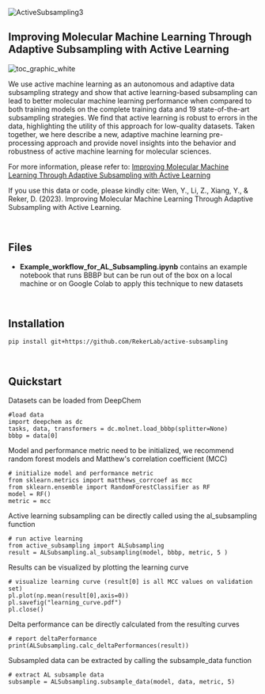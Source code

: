 
![ActiveSubsampling3](https://user-images.githubusercontent.com/127516906/229308666-bfce275d-7e73-410f-901e-7ec408a3cf07.png)



## Improving Molecular Machine Learning Through Adaptive Subsampling with Active Learning

![toc_graphic_white](https://user-images.githubusercontent.com/56095399/227727724-404e2bfb-fcd4-497d-bc77-3acff026ff2b.png)

We use active machine learning as an autonomous and adaptive data subsampling strategy and show that active learning-based subsampling can lead to better molecular machine learning performance when compared to both training models on the complete training data and 19 state-of-the-art subsampling strategies. We find that active learning is robust to errors in the data, highlighting the utility of this approach for low-quality datasets. Taken together, we here describe a new, adaptive machine learning pre-processing approach and provide novel insights into the behavior and robustness of active machine learning for molecular sciences.

For more information, please refer to: [Improving Molecular Machine Learning Through Adaptive Subsampling with Active Learning](https://chemrxiv.org/engage/api-gateway/chemrxiv/assets/orp/resource/item/63e5c76e1d2d18406337135d/original/improving-molecular-machine-learning-through-adaptive-subsampling-with-active-learning.pdf)

If you use this data or code, please kindly cite: Wen, Y., Li, Z., Xiang, Y., & Reker, D. (2023). Improving Molecular Machine Learning Through Adaptive Subsampling with Active Learning.

<br>

## Files

- **Example_workflow_for_AL_Subsampling.ipynb** contains an example notebook that runs BBBP but can be run out of the box on a local machine or on Google Colab to apply this technique to new datasets

<br>


## Installation
```
pip install git+https://github.com/RekerLab/active-subsampling
```

<br>

## Quickstart

Datasets can be loaded from DeepChem
```
#load data
import deepchem as dc
tasks, data, transformers = dc.molnet.load_bbbp(splitter=None)
bbbp = data[0]
```

Model and performance metric need to be initialized, we recommend random forest models and Matthew's correlation coefficient (MCC)
```
# initialize model and performance metric
from sklearn.metrics import matthews_corrcoef as mcc
from sklearn.ensemble import RandomForestClassifier as RF
model = RF()
metric = mcc
```

Active learning subsampling can be directly called using the al_subsampling function
```
# run active learning
from active_subsampling import ALSubsampling
result = ALSubsampling.al_subsampling(model, bbbp, metric, 5 )
```

Results can be visualized by plotting the learning curve
```
# visualize learning curve (result[0] is all MCC values on validation set)
pl.plot(np.mean(result[0],axis=0))
pl.savefig("learning_curve.pdf")
pl.close()
```

Delta performance can be directly calculated from the resulting curves
```
# report deltaPerformance 
print(ALSubsampling.calc_deltaPerformances(result))
```

Subsampled data can be extracted by calling the subsample_data function
```
# extract AL subsample data
subsample = ALSubsampling.subsample_data(model, data, metric, 5)
```

